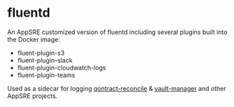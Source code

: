 # fluentd
An AppSRE customized version of fluentd including several plugins built into the Docker image:
- fluent-plugin-s3
- fluent-plugin-slack
- fluent-plugin-cloudwatch-logs
- fluent-plugin-teams

Used as a sidecar for logging [qontract-reconcile](https://github.com/app-sre/qontract-reconcile/) & 
[vault-manager](https://github.com/app-sre/vault-manager/) and other AppSRE projects.
